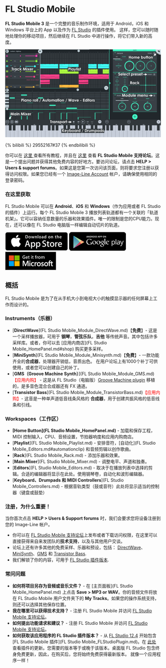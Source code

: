 # FL Studio Mobile

**FL Studio Mobile 3** 是一个完整的音乐制作环境，适用于 Android，iOS 和 Windows 平台上的 App 以及作为 [FL Studio](https://www.image-line.com/flstudio/) 的插件使用。 这样，您可以随时随地处理你的移动项目，然后继续在 FL Studio 中进行操作，将它们带入新的高度。

![Main Interface](../assets/images/MainUI.png)

{% bilibili %} 29552167#37 {% endbilibili %}

你可以在 [这里 ](https://www.bilibili.com/video/av29552167)查看所有教程，并且在 [这里](https://support.image-line.com/redirect/flmobile_forum) 查看  **FL Studio Mobile 支持论坛**。这是一个提出问题并获得其他免费内容的好地方。要访问论坛，请点击 **HELP > Users & support forums**。如果这是您第一次访问该页面，则将要求您注册以获得访问权限。如果您已经有一个 [Image-Line Account](https://support.image-line.com/member/profile.php) 帐户，请确保使用相同的登录密码。

### 在这里获取

FL Studio Mobile 可以在 **Android**、**iOS** 和 **Windows**（作为应用或者 FL Studio 的插件）上运行。每个 FL Studio Mobile 3 播放列表轨道都有一个关联的「轨道机架」。它可以容纳任意数量的乐器和效果插件。唯一的限制是您的CPU能力。现在，还可以像在 FL Studio 电脑版一样编辑自动切片的轨道。

[![Apple Store](../assets/stores/AppleStore.png)](https://itunes.apple.com/app/fl-studio-mobile-hd/id432850619) [![Google Play](../assets/stores/GooglePlay.png)](https://play.google.com/store/apps/details?id=com.imageline.FLM) [![Microsoft Store](../assets/stores/MicrosoftStore.png)](https://www.microsoft.com/store/apps/9nblggh1zjcr)

## 概括

FL Studio Mobile 是为了在从手机大小到电视大小的触摸显示器的任何屏幕上工作而设计的。

### Instruments（乐器）

- [**DirectWave**](FL Studio Mobile_Module_DirectWave.md)【**免费**】- 这是一个采样播放器，可用于 **钢琴**，**管弦乐队**，**吉他** 等传统声音。其中包括许多采样库。或者，你可以去 [应用内商店](FL Studio Mobile_HomePanel.md#shop) 购买更多采样。
- [**MiniSynth**](FL Studio Mobile_Module_Minisynth.md)【**免费**】- 一款功能齐全的**合成器**，处理器开销低，音质出色。 在用户论坛上有1000个补丁可供使用，或者您可以创建自己的补丁。
- [**GMS（Groove Machine Synth）**](FL Studio Mobile_Module_GMS.md)<font color="red">【应用内购】</font> - 这是从 FL Studio（电脑版）[Groove Machine plugin](https://www.image-line.com/support/FLHelp/html/plugins/GMS.htm) 移植的，是多音色混合合成器还有 FX 通道。
- [**Transistor Bass**](FL Studio Mobile_Module_TransistorBass.md)<font color="red">【应用内购】</font>- 这音是一种单声道低音线条风格的 **合成器**，用于创建共振风格的低音线条和引线。

### Workspaces（工作区）

- **[Home Button](FL Studio Mobile_HomePanel.md)** - 加载和保存工程，MIDI 控制输入，CPU、音频设置，节拍器响度和应用内购商店。
- [**Playlist**](FL Studio Mobile_Playlist.md) - 安排音符，[自动化](FL Studio Mobile_Editors.md#automationclip) 和音频剪辑以创作歌曲。
- [**Rack**](FL Studio Mobile_Rack.md) - 添加乐器和效果。
- [**Main Mixer**](FL Studio Mobile_Mixer.md) - 调整电平、声道和独奏。
- [**Editors**](FL Studio Mobile_Editors.md) - 取决于在播放列表中选择的剪辑。合适的编辑器将显示在此处。使用钢琴卷，自动化和波形编辑器。
- [**Keyboard、Drumpads 和 MIDI Controllers**](FL Studio Mobile_Controllers.md) - 根据音轨类型（鼓或音符）此处将显示适当的控制器（键盘或鼓垫）

### 注册，为什么重要！

当你首次点击 **HELP > Users & Support forums** 时，我们会要求您将设备注册到您的 Image-Line 帐户。

- 你可以在 [FL Studio Mobile 支持论坛](https://support.image-line.com/redirect/flmobile_forum)上发布或者下载访问权限，在这里可以直接获得来自来发团队的**技术支持**，以及与其他用户交谈。
- 论坛上还有许多其他的免费采样、乐器和预设，包括： [DirectWave](https://forum.image-line.com/viewtopic.php?f=1964&t=78796)、[MiniSynth](https://forum.image-line.com/viewtopic.php?f=1964&t=119657)、[GMS](https://forum.image-line.com/viewtopic.php?f=1964&t=164423) 和 [Transistor Bass](https://forum.image-line.com/viewtopic.php?f=1964&t=164424).
- 我们解锁了你的内容，可用于 [FL Studio 插件版本](https://support.image-line.com/redirect/flstudiomobile_plugin).

### 常问问题

- **如何将项目另存为音频或音乐文件？** - 在 [主页面板](FL Studio Mobile_HomePanel.md) 上点击 **Save > MP3 or WAV**。你的音频文件将放在 FL Studio Mobile 用户文件夹下的 **My Tracks**。如果您的操作系统支持，则还可以选择其他保存位置。
- **我在哪里可以获得技术支持？** - 注册 FL Studio Mobile 并访问 [FL Studio Mobile 支持论坛](https://support.image-line.com/redirect/flmobile_forum)。
- **如何提出功能请求和建议？** - 注册 FL Studio Mobile 并访问 [FL Studio Mobile 支持论坛](https://support.image-line.com/redirect/flmobile_forum)。
- **如何获取该应用程序的 FL Studio 插件版本？** - 从 [FL Studio 12.4](https://www.image-line.com/downloads/flstudiodownload.html) 开始包含 [FL Studio Mobile 插件](FL Studio Mobile_FLStudioPlugin.md)。在 [此处](https://support.image-line.com/redirect/flmobile_flplugin) 查看插件的更新。您需要的版本等于或晚于该版本。桌面版 FL Studio 包含终身免费更新，因此，在购买后，您将始终免费获得最新版本。 就像一个应用程序一样！
